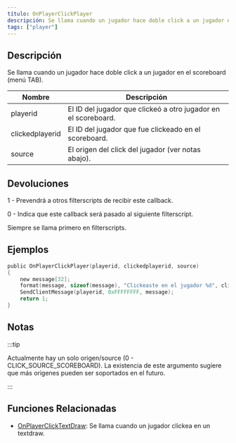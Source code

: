 ```yaml
---
título: OnPlayerClickPlayer
descripción: Se llama cuando un jugador hace doble click a un jugador en el scoreboard (menú TAB).
tags: ["player"]
---
```


<VersionWarn name='callback' version='SA-MP 0.3a' />

## Descripción

Se llama cuando un jugador hace doble click a un jugador en el scoreboard (menú TAB).

| Nombre          | Descripción                                                      |
| --------------- | ---------------------------------------------------------------- |
| playerid        | El ID del jugador que clickeó a otro jugador en el scoreboard.   |
| clickedplayerid | El ID del jugador que fue clickeado en el scoreboard.            |
| source          | El origen del click del jugador (ver notas abajo).               |

## Devoluciones

1 - Prevendrá a otros filterscripts de recibir este callback.

0 - Indica que este callback será pasado al siguiente filterscript.

Siempre se llama primero en filterscripts.

## Ejemplos

```c
public OnPlayerClickPlayer(playerid, clickedplayerid, source)
{
    new message[32];
    format(message, sizeof(message), "Clickeaste en el jugador %d", clickedplayerid);
    SendClientMessage(playerid, 0xFFFFFFFF, message);
    return 1;
}
```

## Notas

:::tip

Actualmente hay un solo origen/source (0 - CLICK_SOURCE_SCOREBOARD). La existencia de este argumento sugiere que más origenes pueden ser soportados en el futuro.

:::

## Funciones Relacionadas

- [OnPlayerClickTextDraw](OnPlayerClickTextDraw): Se llama cuando un jugador clickea en un textdraw.
